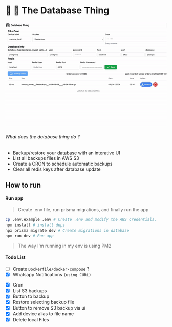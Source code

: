 # 🎲 👹 The Database Thing
<img src="public/demo.gif"/>


###### What does the database thing do ?
- Backup/restore your database with an interative UI
- List all backups files in AWS S3
- Create a CRON to schedule automatic backups 
- Clear all redis keys after database update

## How to run

#### Run app
> Create .env file, run prisma migrations, and finally run the app
```bash
cp .env.example .env # Create .env and modify the AWS credentials.
npm install # install deps
npx prisma migrate dev # Create migrations in database
npm run dev # Run app
```

> The way I'm running in my env is using PM2

#### Todo List

- [ ] Create `Dockerfile/docker-compose` ?
- [x] Whatsapp Notifications `(using CURL)`
<!-- - [ ] Email notifications -->
- [x] Cron
- [x] List S3 backups
- [x] Button to backup
- [x] Restore selecting backup file
- [x] Button to remove S3 backup via ui
- [x] Add device alias to file name
- [x] Delete local Files